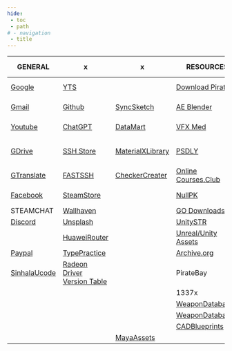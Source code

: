 ```yaml
---
hide:
 - toc
 - path
# - navigation
 - title
---
```

|GENERAL|x|x|RESOURCES|FORUM|TOOL|EXTRA|FREE STUFF|
|---|---|---|---|---|---|---|---|
|[Google](https://www.google.com/)|[YTS](https://yts.mx)||[Download Pirate](https://www.downloadpirate.com/)|[Cracked Forum](https://cracked.to)|[Image Upscaler](https://imgupscaler.com/)|[FitGirl Repacks](https://fitgirl-repacks.site/)|[Game Power](https://www.gamerpower.com)|
|[Gmail](https://mail.google.com/mail/u/0/#inbox)|[Github](https://github.com/gihanx)|[SyncSketch](https://syncsketch.com/)|[AE Blender](https://www.aeblender.com/)|[Breached Forum](https://breached.vc/)|[Background Remover](https://www.adobe.com/express/feature/image/remove-background)|[Ocean of Games](http://oceanofgames.com/)|[Alienware Arena](https://eu.alienwarearena.com)|
|[Youtube](https://www.youtube.com/feed/subscriptions)|[ChatGPT](https://chat.openai.com/auth/login?next=%2F)|[DataMart](https://www.datamart.lk/)|[VFX Med](https://www.vfxmed.com/)|[CG Peers](https://cgpeers.to/)|[Unknown Cheats](https://www.unknowncheats.me)|[Get Into PC](https://getintopc.com/)|[Intel Freebies](https://game.intel.com/ww)|
|[GDrive](https://drive.google.com/drive/my-drive)|[SSH Store](https://sshstores.net/v2ray-region/vmess/singapore/)|[MaterialXLibrary](https://matlib.gpuopen.com/main/materials/all)|[PSDLY](https://psdly.com)|[RuTracker](https://rutracker.org/forum/index.php)|||[Free Games Finder](https://steamcommunity.com/groups/freegamesfinders/announcements/listing)|
|[GTranslate](https://translate.google.lk/?hl=en&sl=en&tl=si&op=translate)|[FASTSSH](https://www.fastssh.com/)|[CheckerCreater](https://uvchecker.vinzi.xyz/)|[Online Courses.Club](https://online-courses.club/)|[CS.RIN.RU](https://cs.rin.ru/forum/index.php)||[MoCapLibrary](http://mocap.cs.cmu.edu/)|
|[Facebook](https://web.facebook.com/)|[SteamStore](https://store.steampowered.com/)||[NullPK](https://nullpk.com/)|[Asset-Leaks](https://asset-leaks.com/)|
|STEAMCHAT|[Wallhaven](https://wallhaven.cc)||[GO Downloads](https://godownloads.net/)|
|[Discord](https://discord.com/login)|[Unsplash](https://unsplash.com)||[UnitySTR](https://unitystr.com/)|
||[HuaweiRouter](http://homerouter.cpe/)||[Unreal/Unity Assets](https://gameassetsfree.com/)|
|[Paypal](https://www.paypal.com/)|[TypePractice](https://www.keybr.com/)||[Archive.org](https://archive.org/)|
|[SinhalaUcode](https://sinhalaunicode.gishan.net/write)|[Radeon Driver Version Table](https://gpuopen.com/version-table/)||PirateBay|
||||1337x|
||||[WeaponDatabase1](http://detail-photos.jugem.jp/)|
||||[WeaponDatabase2](https://dinustyempire.notion.site/75af76345055484d92864ff8092c6fde?v=243ed1ce46fa4be6a47fa585b823e724)|
||||[CADBlueprints](https://drawingdatabase.com/)|
|||[MayaAssets](https://agora.community/assets)|